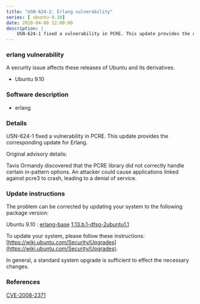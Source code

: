 ```yaml
---
title: "USN-624-2: Erlang vulnerability"
series: [ ubuntu-9.10]
date: 2010-04-08 12:00:00
description: |
    USN-624-1 fixed a vulnerability in PCRE. This update provides the corresponding update for Erlang.
--- 
```

 
### erlang vulnerability

A security issue affects these releases of Ubuntu and its derivatives:

* Ubuntu 9.10

### Software description

* erlang 

### Details

USN-624-1 fixed a vulnerability in PCRE. This update provides the corresponding update for Erlang.

Original advisory details:

 Tavis Ormandy discovered that the PCRE library did not correctly handle certain in-pattern options. An attacker could cause applications linked against pcre3 to crash, leading to a denial of service. 

### Update instructions

The problem can be corrected by updating your system to the following package version:

Ubuntu 9.10
 : [erlang-base](https://launchpad.net/ubuntu/+source/erlang) <span> [1:13.b.1-dfsg-2ubuntu1.1](https://launchpad.net/ubuntu/+source/erlang/1:13.b.1-dfsg-2ubuntu1.1) </span> 

To update your system, please follow these instructions: [https://wiki.ubuntu.com/Security/Upgrades](https://wiki.ubuntu.com/Security/Upgrades).

In general, a standard system upgrade is sufficient to effect the necessary changes. 

### References

 [CVE-2008-2371](http://people.ubuntu.com/~ubuntu-security/cve/CVE-2008-2371)
 
